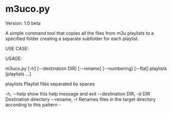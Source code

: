 m3uco.py
=======
Version: 1.0 beta

A simple command tool that copies all the files from m3u playlists to a specified folder
creating a separate subfolder for each playlist.

USE CASE:



USAGE:


m3uco.py [-h] [--destination DIR] [--rename] [--numbering] [--flat]
                playlists [playlists ...]


  playlists             Playlist files separated by spaces


  -h, --help            show this help message and exit
  --destination DIR, -d DIR
                        Destination directory
  --rename, -r          Renames files in the target directory according to
                        this pattern <artist> - <title>.
  --numbering, -n       Add numbering to rename files, so that the rename
                        pattern becomes <#> <artist> - <title>. Requires
                        --rename option.
  --flat, -f            Prevents from creating a subdirectory for each
                        playlist.

